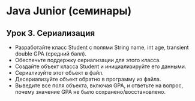 # Java Junior (семинары)
## Урок 3. Сериализация
- Разработайте класс Student с полями String name, int age, transient double GPA (средний балл).
- Обеспечьте поддержку сериализации для этого класса.
- Создайте объект класса Student и инициализируйте его данными.
- Сериализуйте этот объект в файл.
- Десериализуйте объект обратно в программу из файла.
- Выведите все поля объекта, включая GPA, и ответьте на вопрос, почему значение GPA не было сохранено/восстановлено.
